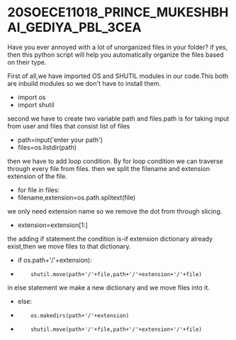 # 20SOECE11018_PRINCE_MUKESHBHAI_GEDIYA_PBL_3CEA

Have you ever annoyed with a lot of unorganized files in your folder?
if yes, then this python script will help you automatically organize the files based on their type.


First of all,we have imported OS and SHUTIL modules in our code.This both are inbuild modules so we don't have to install them.
- import os
- import shutil

second we have to create two variable path and files.path is for taking input from user and files that consist list of files
- path=input('enter your path')
- files=os.listdir(path)

then we have to add loop condition. By for loop condition we can traverse through every file from files. then we split the filename and extension extension of the file.
- for file in files:
-    filename,extension=os.path.splitext(file)

we only need extension name so we remove the dot from through slicing.
-    extension=extension[1:]

the adding if statement.the condition is-if extension dictionary already exist,then we move files to that dictionary.
-    if os.path+'/'+extension):
-         shutil.move(path+'/'+file,path+'/'+extension+'/'+file)

in else statement we make a new dictionary and we move files into it.
-    else:
-         os.makedirs(path+'/'+extension)
-         shutil.move(path+'/'+file,path+'/'+extension+'/'+file)
